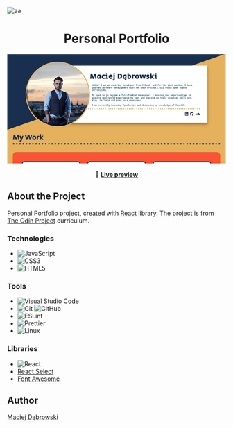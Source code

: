 <div id="top"></div>

![aa](https://img.shields.io/badge/Built%20with-React-61dafb?style=flat-square)

<div align="center">

  <h1>
    Personal Portfolio
  </h1>

  <img alt="App preview" src="https://raw.githubusercontent.com/MaciejDabrowskii/PROJECT-PORTFOLIO/main/src/assets/Projects/Portfolio/portfolio_1.jpg">

🔗 <b>[Live preview](https://maciejdabrowskii.github.io/PROJECT-PORTFOLIO/)</b>

</div>

## About the Project

Personal Portfolio project, created with [React](https://reactjs.org/) library. The project is from [The Odin Project](https://www.theodinproject.com/lessons/node-path-advanced-html-and-css-personal-portfolio) curriculum.

### Technologies

- ![JavaScript](https://img.shields.io/badge/javascript-%23323330.svg?style=for-the-badge&logo=javascript&logoColor=%23F7DF1E)
- ![CSS3](https://img.shields.io/badge/css3-%231572B6.svg?style=for-the-badge&logo=css3&logoColor=white)
- ![HTML5](https://img.shields.io/badge/html5-%23E34F26.svg?style=for-the-badge&logo=html5&logoColor=white)

### Tools

- ![Visual Studio Code](https://img.shields.io/badge/Visual%20Studio%20Code-0078d7.svg?style=for-the-badge&logo=visual-studio-code&logoColor=white)
- ![Git](https://img.shields.io/badge/git-%23F05033.svg?style=for-the-badge&logo=git&logoColor=white) ![GitHub](https://img.shields.io/badge/github-%23121011.svg?style=for-the-badge&logo=github&logoColor=white)
- ![ESLint](https://img.shields.io/badge/ESLint-4B3263?style=for-the-badge&logo=eslint&logoColor=white)
- ![Prettier](https://img.shields.io/badge/code_style-prettier-ff69b4.svg?style=flat-square)
- ![Linux](https://img.shields.io/badge/Linux-FCC624?style=for-the-badge&logo=linux&logoColor=black)

### Libraries

- ![React](https://img.shields.io/badge/react-%2320232a.svg?style=for-the-badge&logo=react&logoColor=%2361DAFB)
- [React Select](https://react-select.com/home)
- [Font Awesome](https://fontawesome.com/)

## Author

[Maciej Dąbrowski](https://github.com/MaciejDabrowskii)
